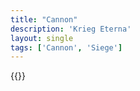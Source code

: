 ```yaml
---
title: "Cannon"
description: 'Krieg Eterna'
layout: single
tags: ['Cannon', 'Siege']
---
```

{{<card-detail-page title="Cannon" artwork="A Cannon near a Guard Post by Leendert Maertensz van Haestra (1640)" />}}